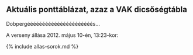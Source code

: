 ## Aktuális ponttáblázat, azaz a VAK dicsőségtábla

Dobpergéééééééééééééééééééééés...

A verseny állása 2012. május 10-én, 13:23-kor:

{% include allas-sorok.md %}
